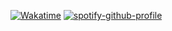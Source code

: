 [![Wakatime](https://github-readme-stats.vercel.app/api/wakatime?username=norictech)]()
[![spotify-github-profile](https://spotify-github-profile.vercel.app/api/view?uid=45yc0u5bhjldoswyfev2db2lb&cover_image=true&theme=default)](https://spotify-github-profile.vercel.app/api/view?uid=45yc0u5bhjldoswyfev2db2lb&redirect=true)
<!-- ![Spotify](https://spotify-recently-played-readme.vercel.app/api?user=45yc0u5bhjldoswyfev2db2lb&count=10) -->
